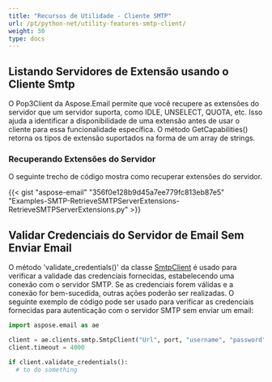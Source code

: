 ```yaml
---
title: "Recursos de Utilidade - Cliente SMTP"
url: /pt/python-net/utility-features-smtp-client/
weight: 30
type: docs
---
```



## **Listando Servidores de Extensão usando o Cliente Smtp**
O Pop3Client da Aspose.Email permite que você recupere as extensões do servidor que um servidor suporta, como IDLE, UNSELECT, QUOTA, etc. Isso ajuda a identificar a disponibilidade de uma extensão antes de usar o cliente para essa funcionalidade específica. O método GetCapabilities() retorna os tipos de extensão suportados na forma de um array de strings.
### **Recuperando Extensões do Servidor**
O seguinte trecho de código mostra como recuperar extensões do servidor.



{{< gist "aspose-email" "356f0e128b9d45a7ee779fc813eb87e5" "Examples-SMTP-RetrieveSMTPServerExtensions-RetrieveSMTPServerExtensions.py" >}}

## **Validar Credenciais do Servidor de Email Sem Enviar Email**

O método 'validate_credentials()' da classe [SmtpClient](https://reference.aspose.com/email/python-net/aspose.email.clients.smtp/smtpclient/#smtpclient-class) é usado para verificar a validade das credenciais fornecidas, estabelecendo uma conexão com o servidor SMTP. Se as credenciais forem válidas e a conexão for bem-sucedida, outras ações poderão ser realizadas. O seguinte exemplo de código pode ser usado para verificar as credenciais fornecidas para autenticação com o servidor SMTP sem enviar um email:

```py
import aspose.email as ae

client = ae.clients.smtp.SmtpClient("Url", port, "username", "password", ae.clients.SecurityOptions.AUTO)
client.timeout = 4000

if client.validate_credentials():
  # to do something
```